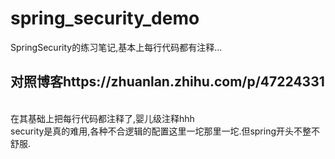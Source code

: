 # spring_security_demo
SpringSecurity的练习笔记,基本上每行代码都有注释...
## 对照博客https://zhuanlan.zhihu.com/p/47224331
<br/>在其基础上把每行代码都注释了,婴儿级注释hhh
<br/>security是真的难用,各种不合逻辑的配置这里一坨那里一坨.但spring开头不整不舒服.
